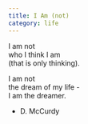 ```yaml
---
title: I Am (not)
category: life
---
```


I am not  
who I think I am  
(that is only thinking).  
  
I am not  
the dream of my life -  
I am the dreamer.  
  
- D. McCurdy  
